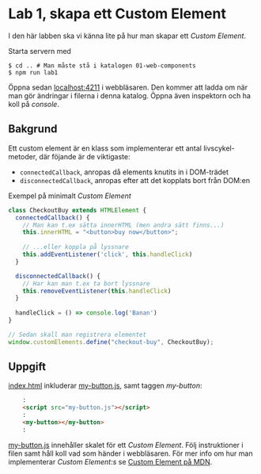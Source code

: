 # Lab 1, skapa ett Custom Element
I den här labben ska vi känna lite på hur man skapar ett _Custom Element_.

Starta servern med
```shell
$ cd .. # Man måste stå i katalogen 01-web-components
$ npm run lab1
```

Öppna sedan [localhost:4211](http://localhost:4211) i webbläsaren.
Den kommer att ladda om när man gör ändringar i filerna i denna katalog.
Öppna även inspektorn och ha koll på _console_.

Bakgrund
--------
Ett custom element är en klass som implementerar ett antal livscykel-metoder,
där föjande är de viktigaste:
- `connectedCallback`, anropas då elements knutits in i DOM-trädet
- `disconnectedCallback`, anropas efter att det kopplats bort från DOM:en

Exempel på minimalt _Custom Element_
```javascript
class CheckoutBuy extends HTMLElement {                    
  connectedCallback() {
    // Man kan t.ex sätta innerHTML (men andra sätt finns...)
    this.innerHTML = "<button>buy now</button>";
    
    // ...eller koppla på lyssnare
    this.addEventListener('click', this.handleClick)
  }

  disconnectedCallback() {
    // Har kan man t.ex ta bort lyssnare
    this.removeEventListener(this.handleClick)
  }
  
  handleClick = () => console.log('Banan')
}

// Sedan skall man registrera elementet
window.customElements.define("checkout-buy", CheckoutBuy);
```


Uppgift
-------
[index.html](index.html) inkluderar [my-button.js](my-button.js), samt taggen _my-button_:

```html
    :
    <script src="my-button.js"></script>
    :
    <my-button></my-button>
    :


```

[my-button.js](my-button.js) innehåller skalet för ett _Custom Element_.
Följ instruktioner i filen samt håll koll vad som händer i webbläsaren.
För mer info om hur man implementerar _Custom Element:s_ se
[Custom Element på MDN](https://developer.mozilla.org/en-US/docs/Web/Web_Components/Using_custom_elements).

